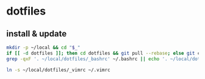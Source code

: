 # dotfiles

## install & update

```bash
mkdir -p ~/local && cd "$_"
if [[ -d dotfiles ]]; then cd dotfiles && git pull --rebase; else git clone --filter=tree:0 https://github.com/yukinobu/dotfiles.git; fi
grep -qxF '. ~/local/dotfiles/_bashrc' ~/.bashrc || echo '. ~/local/dotfiles/_bashrc' >> ~/.bashrc
```

```bash
ln -s ~/local/dotfiles/_vimrc ~/.vimrc
```
